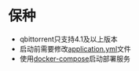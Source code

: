 # 保种


* qbittorrent只支持4.1及以上版本
* 启动前需要修改[application.yml](https://github.com/joey1029/pter/blob/1.0.0/src/main/resources/application.yml)文件
* 使用[docker-compose](https://github.com/joey1029/pter/blob/1.0.0/docker-compose.yaml)启动部署服务
